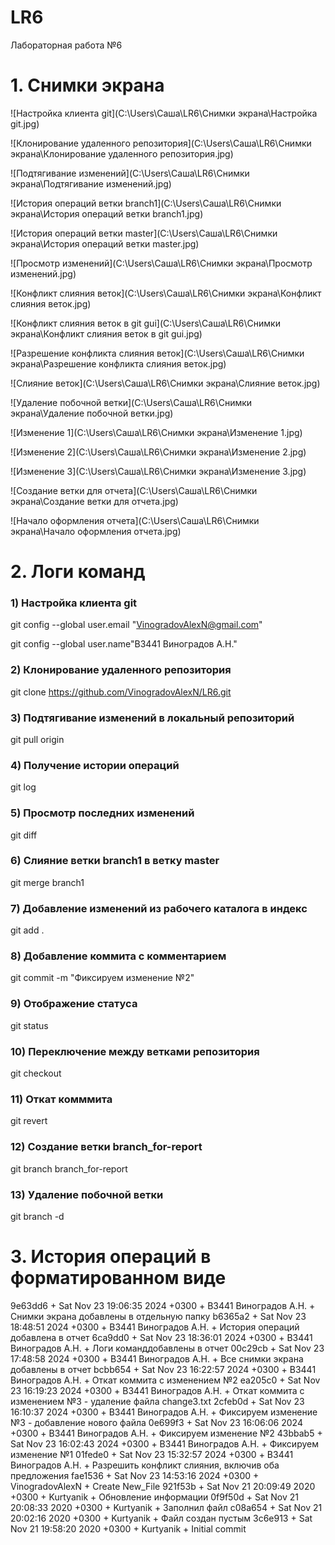 # LR6
Лабораторная работа №6

# 1. Снимки экрана

![Настройка клиента git](C:\Users\Саша\LR6\Снимки экрана\Настройка git.jpg)

![Клонирование удаленного репозитория](C:\Users\Саша\LR6\Снимки экрана\Клонирование удаленного репозитория.jpg)

![Подтягивание изменений](C:\Users\Саша\LR6\Снимки экрана\Подтягивание изменений.jpg)

![История операций ветки branch1](C:\Users\Саша\LR6\Снимки экрана\История операций ветки branch1.jpg)

![История операций ветки master](C:\Users\Саша\LR6\Снимки экрана\История операций ветки master.jpg)

![Просмотр изменений](C:\Users\Саша\LR6\Снимки экрана\Просмотр изменений.jpg)

![Конфликт слияния веток](C:\Users\Саша\LR6\Снимки экрана\Конфликт слияния веток.jpg)

![Конфликт слияния веток в git gui](C:\Users\Саша\LR6\Снимки экрана\Конфликт слияния веток в git gui.jpg)

![Разрешение конфликта слияния веток](C:\Users\Саша\LR6\Снимки экрана\Разрешение конфликта слияния веток.jpg)

![Слияние веток](C:\Users\Саша\LR6\Снимки экрана\Слияние веток.jpg)

![Удаление побочной ветки](C:\Users\Саша\LR6\Снимки экрана\Удаление побочной ветки.jpg)

![Изменение 1](C:\Users\Саша\LR6\Снимки экрана\Изменение 1.jpg)

![Изменение 2](C:\Users\Саша\LR6\Снимки экрана\Изменение 2.jpg)

![Изменение 3](C:\Users\Саша\LR6\Снимки экрана\Изменение 3.jpg)



![Создание ветки для отчета](C:\Users\Саша\LR6\Снимки экрана\Создание ветки для отчета.jpg)

![Начало оформления отчета](C:\Users\Саша\LR6\Снимки экрана\Начало оформления отчета.jpg)





# 2. Логи команд

### 1) Настройка клиента git

git config --global user.email "VinogradovAlexN@gmail.com"

git config --global user.name"В3441 Виноградов А.Н."

### 2) Клонирование удаленного репозитория

git clone https://github.com/VinogradovAlexN/LR6.git

### 3) Подтягивание изменений в локальный репозиторий

git pull origin

### 4) Получение истории операций

git log

### 5) Просмотр последних изменений

git diff

### 6) Слияние ветки branch1 в ветку master

git merge branch1

### 7) Добавление изменений из рабочего каталога в индекс

git add .

### 8) Добавление коммита с комментарием

git commit -m "Фиксируем изменение №2"

### 9) Отображение статуса

git status

### 10) Переключение между ветками репозитория

git checkout

### 11) Откат комммита

git revert 

### 12) Создание ветки branch_for-report

git branch branch_for-report

### 13) Удаление побочной ветки

git branch -d

# 3. История операций в форматированном виде

9e63dd6 + Sat Nov 23 19:06:35 2024 +0300 + В3441 Виноградов А.Н. + Снимки экрана добавлены в отдельную папку
b6365a2 + Sat Nov 23 18:48:51 2024 +0300 + В3441 Виноградов А.Н. + История операций добавлена в отчет
6ca9dd0 + Sat Nov 23 18:36:01 2024 +0300 + В3441 Виноградов А.Н. + Логи команддобавлены в отчет
00c29cb + Sat Nov 23 17:48:58 2024 +0300 + В3441 Виноградов А.Н. + Все снимки экрана добавлены в отчет
bcbb654 + Sat Nov 23 16:22:57 2024 +0300 + В3441 Виноградов А.Н. + Откат коммита с изменением №2
ea205c0 + Sat Nov 23 16:19:23 2024 +0300 + В3441 Виноградов А.Н. + Откат коммита c изменением №3 - удаление файла change3.txt
2cfeb0d + Sat Nov 23 16:10:37 2024 +0300 + В3441 Виноградов А.Н. + Фиксируем изменение №3 - добавление нового файла
0e699f3 + Sat Nov 23 16:06:06 2024 +0300 + В3441 Виноградов А.Н. + Фиксируем изменение №2
43bbab5 + Sat Nov 23 16:02:43 2024 +0300 + В3441 Виноградов А.Н. + Фиксируем изменение №1
01fede0 + Sat Nov 23 15:32:57 2024 +0300 + В3441 Виноградов А.Н. + Разрешить конфликт слияния, включив оба предложения
fae1536 + Sat Nov 23 14:53:16 2024 +0300 + VinogradovAlexN + Create New_File
921f53b + Sat Nov 21 20:09:49 2020 +0300 + Kurtyanik + Обновление информации
0f9f50d + Sat Nov 21 20:08:33 2020 +0300 + Kurtyanik + Заполнил файл
c08a654 + Sat Nov 21 20:02:16 2020 +0300 + Kurtyanik + Файл создан пустым
3c6e913 + Sat Nov 21 19:58:20 2020 +0300 + Kurtyanik + Initial commit
